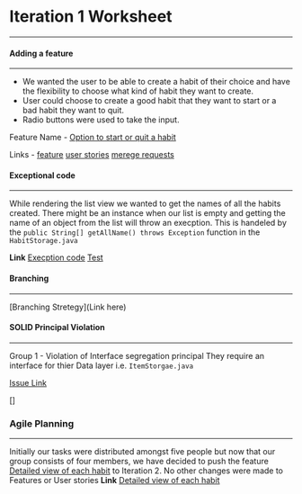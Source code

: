 # Iteration 1 Worksheet 
***
#### Adding a feature 
---
* We wanted the user to be able to create a habit of their choice and have the flexibility to choose what kind of habit they want to create. 
* User could choose to create a good habit that they want to start or a bad habit they want to quit.
* Radio buttons were used to take the input.


Feature Name - [Option to start or quit a habit](https://code.cs.umanitoba.ca/3350-winter-2021-a02/group-12/good-habits-a02-12/-/issues/2)

Links -
[feature](https://code.cs.umanitoba.ca/3350-winter-2021-a02/group-12/good-habits-a02-12/-/issues/2)
[user stories]()
[merege requests](link)

#### Exceptional code 
---
While rendering the list view we wanted to get the names of all the habits created. There might be an instance when our list is empty and getting the name of an object from the list will throw an execption. This is handeled by the ```public String[] getAllName() throws Exception``` function in the ```HabitStorage.java```

**Link**
[Execption code](https://code.cs.umanitoba.ca/3350-winter-2021-a02/group-12/good-habits-a02-12/-/blob/master/app/src/main/java/com/example/goodhabits/Persistence/HabitStorage.java)
[Test](https://code.cs.umanitoba.ca/3350-winter-2021-a02/group-12/good-habits-a02-12/-/blob/master/app/src/test/java/com/example/goodhabits/AllUnitTest.java)

#### Branching 
---
[Branching Stretegy](Link here)


#### SOLID Principal Violation
---
Group 1 - Violation of Interface segregation principal 
They require an interface for thier Data layer i.e. ```ItemStorgae.java```


[Issue Link](https://code.cs.umanitoba.ca/3350-winter-2021-a02/group-1/-/commit/b4c627eb624d5367452460338c8980a2e45fd3a6)

[]

### Agile Planning 
---
 Initially our tasks were distributed amongst five people but now that our group consists of four members, we have decided to push the feature [Detailed view of each habit](https://code.cs.umanitoba.ca/3350-winter-2021-a02/group-12/good-habits-a02-12/-/issues/4) to Iteration 2.
No other changes were made to Features or User stories 
**Link**
[Detailed view of each habit](https://code.cs.umanitoba.ca/3350-winter-2021-a02/group-12/good-habits-a02-12/-/issues/4)

